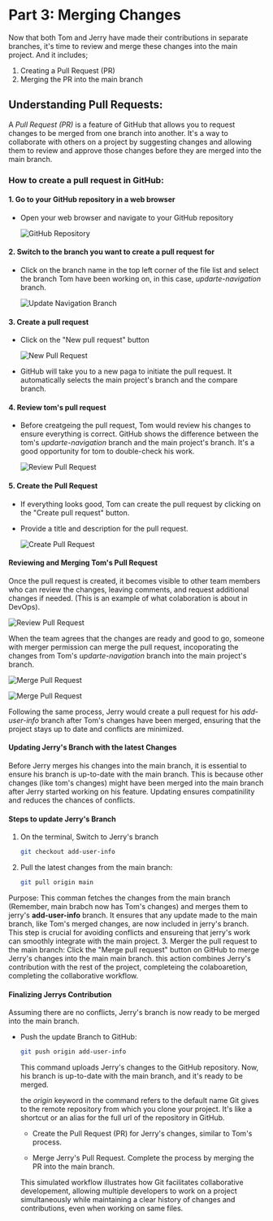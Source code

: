 # Part 3: Merging Changes

Now that both Tom and Jerry have made their contributions in separate branches, it's time to review and merge these changes into the main project. And it includes;
1. Creating a Pull Request (PR)
2. Merging the PR into the main branch

## Understanding Pull Requests:

A *Pull Request (PR)* is a feature of GitHub that allows you to request changes to be merged from one branch into another. It's a way to collaborate with others on a project by suggesting changes and allowing them to review and approve those changes before they are merged into the main branch.

### How to create a pull request in GitHub:

#### 1. Go to your GitHub repository in a web browser

- Open your web browser and navigate to your GitHub repository

   ![GitHub Repository](img/part3/1.github-repo.png)

#### 2. Switch to the branch you want to create a pull request for

- Click on the branch name in the top left corner of the file list and select the branch Tom have been working on, in this case, *updarte-navigation* branch.

   ![Update Navigation Branch](img/part3/2.update-nav-branch.png)

#### 3. Create a pull request

- Click on the "New pull request" button

   ![New Pull Request](img/part3/3.navbranch-create-pull.png)

- GitHub will take you to a new paga to initiate the pull request. It automatically selects the main project's branch and the compare branch.

#### 4. Review tom's pull request

- Before creatgeing the pull request, Tom would review his changes to ensure everything is correct. GitHub shows the difference between the tom's *updarte-navigation* branch and the main project's branch. It's a good opportunity for tom to double-check his work.

   ![Review Pull Request](img/part3/4.review-work.png)

#### 5. Create the Pull Request

- If everything looks good, Tom can create the pull request by clicking on the "Create pull request" button.
- Provide a title and description for the pull request.

   ![Create Pull Request](img/part3/5.create-pull-request.png)

#### Reviewing and Merging Tom's Pull Request
Once the pull request is created, it becomes visible to other team members who can review the changes, leaving comments, and request additional changes if needed. (This is an example of what colaboration is about in DevOps). 

![Review Pull Request](img/part3/6.review.png)

When the team agrees that the changes are ready and good to go, someone with merger permission can merge the pull request, incoporating the changes from Tom's *updarte-navigation* branch into the main project's branch.

![Merge Pull Request](img/part3/7.mergepull.png)

![Merge Pull Request](img/part3/7.finalmerge.png)

Following the same process, Jerry would create a pull request for his *add-user-info* branch after Tom's changes have been merged, ensuring that the project stays up to date and conflicts are minimized.

#### Updating Jerry's Branch with the latest Changes

Before Jerry merges his changes into the main branch, it  is essential to ensure his branch is up-to-date with the main branch. This is because other changes (like tom's changes) might have been merged into the main branch after Jerry started working on his feature. Updating ensures compatinility and reduces the chances of conflicts.

#### Steps to update Jerry's Branch

1. On the terminal, Switch to Jerry's branch

   ```bash
   git checkout add-user-info
   ```
2. Pull the latest changes from the main branch:

   ```bash
   git pull origin main
   ```

Purpose: This comman fetches the changes from the main branch (Remember, main brabch now has Tom's changes) and merges them to jerry's **add-user-info** branch. It ensures that any update made to the main branch, like Tom's merged changes, are now included in jerry's branch. This step is crucial for avoiding conflicts and ensureing that jerry's work can smoothly integrate with the main project.
3. Merger the pull request to the main branch: Click the "Merge pull request" button on GitHub to merge Jerry's changes into the main main branch. this action combines Jerry's contribution with the rest of the project, completeing the colaboaretion, completing the collaborative workflow.

#### Finalizing Jerrys Contribution

Assuming there are no conflicts, Jerry's branch is now ready to be merged into the main branch. 

- Push the update Branch to GitHub:

   ```bash
   git push origin add-user-info
   ```
   
   This command uploads Jerry's changes to the GitHub repository. Now, his branch is up-to-date with the main branch, and it's ready to be merged.

   the *origin* keyword in the command refers to the default name Git gives to the remote repository from which you clone your project. It's like a shortcut or an alias for the full url of the 
   repository in GitHub.

   - Create the Pull Request (PR) for Jerry's changes, similar to Tom's process.

   - Merge Jerry's Pull Request. Complete the process by merging the PR into the main branch.

   This simulated workflow illustrates how Git facilitates collaborative developement, allowing multiple developers to work on a project simultaneously while maintaining a clear history of changes and contributions, even when working on same files.